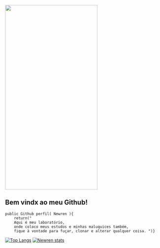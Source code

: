 <img src="https://i.giphy.com/media/VbnUQpnihPSIgIXuZv/giphy.webp" width=300 height=600/>


## Bem vindx ao meu Github!



```	
public Github perfil( Newren ){
	return("
	Aqui é meu laboratório, 
	onde coloco meus estudos e minhas maluquices também, 
	fique à vontade para fuçar, clonar e alterar qualquer coisa. ")}
```


[![Top Langs](https://github-readme-stats.vercel.app/api/top-langs/?username=nwrn&theme=dracula)](https://github.com/nwrn/)
[![Newren stats](https://github-readme-stats.vercel.app/api?username=nwrn&show_icons=true&theme=dracula)](https://github.com/nwrn/)
